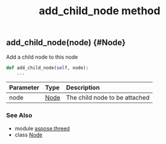 ﻿---
title: add_child_node method
second_title: Aspose.3D for Python via .NET API References
description: 
type: docs
weight: 20
url: /python-net/aspose.threed/node/add_child_node/
is_root: false
---

## add_child_node(node) {#Node}

Add a child node to this node



```python
def add_child_node(self, node):
    ...
```


| Parameter | Type | Description |
| :- | :- | :- |
| node | [Node](/3d/python-net/aspose.threed/node) | The child node to be attached |



### See Also
* module [aspose.threed](../../)
* class [Node](/3d/python-net/aspose.threed/node)
